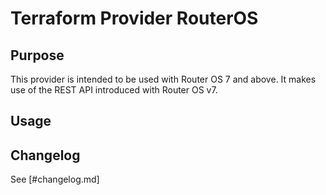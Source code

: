 # Terraform Provider RouterOS

## Purpose

This provider is intended to be used with Router OS 7 and above. It makes use of the REST API introduced with Router OS v7.

## Usage

## Changelog

See [#changelog.md]